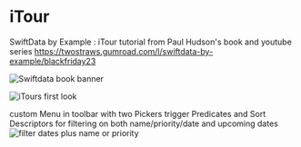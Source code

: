 # iTour
 SwiftData by Example : iTour tutorial from Paul Hudson's book and youtube series
 https://twostraws.gumroad.com/l/swiftdata-by-example/blackfriday23

![Swiftdata book banner](https://github.com/Yannemal/iTour/assets/56878180/0def2112-d454-4a4c-a3f6-a40c783a5727)

 ![iTours first look](https://github.com/Yannemal/iTour/assets/56878180/c7817516-c5f8-4a26-ad2a-615ffcd3a59b)

custom Menu in toolbar with two Pickers trigger Predicates and Sort Descriptors for filtering on both name/priority/date and upcoming dates
![filter dates plus name or priority](https://github.com/Yannemal/iTour/assets/56878180/86d9b9ec-feb2-4785-9d7a-b713b4c7702d)
